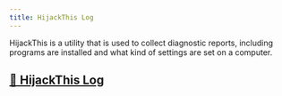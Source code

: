 ```yaml
---
title: HijackThis Log
---
```

HijackThis is a utility that is used to collect diagnostic reports, including programs are installed and what kind of settings are set on a computer.

## [📘 HijackThis Log](https://minecrafthopper.net/help/hjt/)
